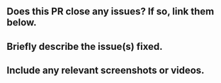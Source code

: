 <!-- Please read the [Contributing Guide](https://github.com/FunkinCrew/Funkin/blob/main/docs/CONTRIBUTING.md) before submitting this PR. -->
## Does this PR close any issues? If so, link them below.

## Briefly describe the issue(s) fixed.

## Include any relevant screenshots or videos.
